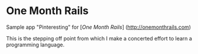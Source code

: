 # One Month Rails

Sample app "Pinteresting" for [*One Month Rails*]
(http://onemonthrails.com)

This is the stepping off point from which I make a
concerted effort to learn a programming language.